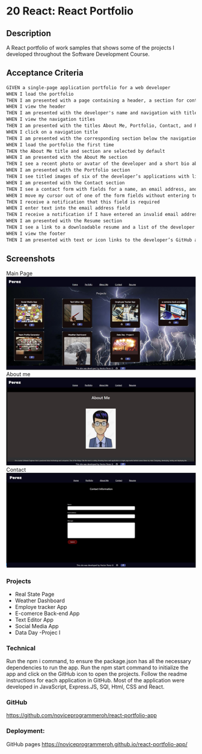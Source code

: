 # 20 React: React Portfolio


## Description
A React portfolio of work samples that shows some of the projects I developed
throughout the Software Development Course. 


## Acceptance Criteria

```md
GIVEN a single-page application portfolio for a web developer
WHEN I load the portfolio
THEN I am presented with a page containing a header, a section for content, and a footer
WHEN I view the header
THEN I am presented with the developer's name and navigation with titles corresponding to different sections of the portfolio
WHEN I view the navigation titles
THEN I am presented with the titles About Me, Portfolio, Contact, and Resume, and the title corresponding to the current section is highlighted
WHEN I click on a navigation title
THEN I am presented with the corresponding section below the navigation without the page reloading and that title is highlighted
WHEN I load the portfolio the first time
THEN the About Me title and section are selected by default
WHEN I am presented with the About Me section
THEN I see a recent photo or avatar of the developer and a short bio about them
WHEN I am presented with the Portfolio section
THEN I see titled images of six of the developer’s applications with links to both the deployed applications and the corresponding GitHub repositories
WHEN I am presented with the Contact section
THEN I see a contact form with fields for a name, an email address, and a message
WHEN I move my cursor out of one of the form fields without entering text
THEN I receive a notification that this field is required
WHEN I enter text into the email address field
THEN I receive a notification if I have entered an invalid email address
WHEN I am presented with the Resume section
THEN I see a link to a downloadable resume and a list of the developer’s proficiencies
WHEN I view the footer
THEN I am presented with text or icon links to the developer’s GitHub and LinkedIn profiles, and their profile on a third platform (Stack Overflow, Twitter)
```

## Screenshots
Main Page
![This is an image](/src/Assets/recentmainpage.JPG)
About me
![This is an image](/src/Assets/aboutme.JPG)
Contact
![This is an image](/src/Assets/contactform.JPG)


### Projects
- Real State Page
- Weather Dashboard
- Employe tracker App
- E-comerce Back-end App
- Text Editor App
- Social Media App
- Data Day -Projec I


### Technical
Run the npm i command, to ensure the package.json has all the necessary dependencies to run the app. Run the npm start command to initialize the app and click on the GitHub icon to open the projects. Follow the readme instructions for each application in GitHub. 
Most of the application were developed in JavaScript, Express.JS, SQl, Html, CSS and React.


### GitHub 
https://github.com/noviceprogrammeroh/react-portfolio-app



### Deployment:
GitHub pages
https://noviceprogrammeroh.github.io/react-portfolio-app/


